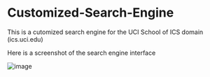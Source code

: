 # Customized-Search-Engine


This is a cutomized search engine for the UCI School of ICS domain (ics.uci.edu)

Here is a screenshot of the search engine interface

![image](https://user-images.githubusercontent.com/84108333/159131715-488d8433-8d44-480b-b752-ecdb5f254001.png)
